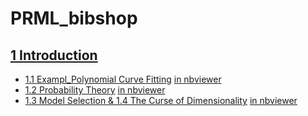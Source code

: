 # PRML_bibshop

## [1 Introduction](https://github.com/xiang1/PRML_bibshop/tree/master/1.%20Introduction/1.2%20Exampl_Polynomial%20Curve%20Fitting)

* [1.1 Exampl_Polynomial Curve Fitting](https://github.com/xiang1/PRML_bibshop/blob/master/1.%20Introduction/1.2%20Exampl_Polynomial%20Curve%20Fitting/1.2%20Exampl_Polynomial%20Curve%20Fitting.ipynb) [in nbviewer](http://nbviewer.jupyter.org/github/xiang1/PRML_bibshop/blob/master/1.%20Introduction/1.2%20Exampl_Polynomial%20Curve%20Fitting/1.2%20Exampl_Polynomial%20Curve%20Fitting.ipynb)
* [1.2 Probability Theory](https://github.com/xiang1/PRML_bibshop/blob/master/1.%20Introduction/1.2%20Exampl_Polynomial%20Curve%20Fitting/1.2%20Probability%20Theory.ipynb) [in nbviewer](http://nbviewer.jupyter.org/github/xiang1/PRML_bibshop/blob/master/1.%20Introduction/1.2%20Exampl_Polynomial%20Curve%20Fitting/1.2%20Probability%20Theory.ipynb)
* [1.3 Model Selection & 1.4 The Curse of Dimensionality](https://github.com/xiang1/PRML_bibshop/blob/master/1.%20Introduction/1.2%20Exampl_Polynomial%20Curve%20Fitting/1.3%20Model%20Selection%20%26%201.4%20The%20Curse%20of%20Dimensionality.ipynb)  [in nbviewer](http://nbviewer.jupyter.org/github/xiang1/PRML_bibshop/blob/master/1.%20Introduction/1.2%20Exampl_Polynomial%20Curve%20Fitting/1.3%20Model%20Selection%20%26%201.4%20The%20Curse%20of%20Dimensionality.ipynb)
